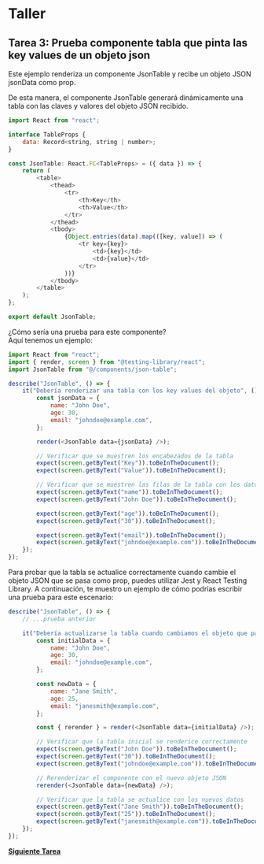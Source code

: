 # Taller

## **Tarea 3:** Prueba componente tabla que pinta las key values de un objeto json

Este ejemplo renderiza un componente JsonTable y recibe un objeto JSON jsonData como prop.

De esta manera, el componente JsonTable generará dinámicamente una tabla con las claves y valores del objeto JSON recibido.

```javascript
import React from "react";

interface TableProps {
	data: Record<string, string | number>;
}

const JsonTable: React.FC<TableProps> = ({ data }) => {
	return (
		<table>
			<thead>
				<tr>
					<th>Key</th>
					<th>Value</th>
				</tr>
			</thead>
			<tbody>
				{Object.entries(data).map(([key, value]) => (
					<tr key={key}>
						<td>{key}</td>
						<td>{value}</td>
					</tr>
				))}
			</tbody>
		</table>
	);
};

export default JsonTable;
```

¿Cómo sería una prueba para este componente?\
Aquí tenemos un ejemplo:

```javascript
import React from "react";
import { render, screen } from "@testing-library/react";
import JsonTable from "@/components/json-table";

describe("JsonTable", () => {
	it("Debería renderizar una tabla con los key values del objeto", () => {
		const jsonData = {
			name: "John Doe",
			age: 30,
			email: "johndoe@example.com",
		};

		render(<JsonTable data={jsonData} />);

		// Verificar que se muestren los encabezados de la tabla
		expect(screen.getByText("Key")).toBeInTheDocument();
		expect(screen.getByText("Value")).toBeInTheDocument();

		// Verificar que se muestren las filas de la tabla con los datos correspondientes
		expect(screen.getByText("name")).toBeInTheDocument();
		expect(screen.getByText("John Doe")).toBeInTheDocument();

		expect(screen.getByText("age")).toBeInTheDocument();
		expect(screen.getByText("30")).toBeInTheDocument();

		expect(screen.getByText("email")).toBeInTheDocument();
		expect(screen.getByText("johndoe@example.com")).toBeInTheDocument();
	});
});
```

Para probar que la tabla se actualice correctamente cuando cambie el objeto JSON que se pasa como prop, puedes utilizar Jest y React Testing Library. A continuación, te muestro un ejemplo de cómo podrías escribir una prueba para este escenario:

```javascript
describe("JsonTable", () => {
	// ...prueba anterior

	it("Debería actualizarse la tabla cuando cambiamos el objeto que pasamos como prop", () => {
		const initialData = {
			name: "John Doe",
			age: 30,
			email: "johndoe@example.com",
		};

		const newData = {
			name: "Jane Smith",
			age: 25,
			email: "janesmith@example.com",
		};

		const { rerender } = render(<JsonTable data={initialData} />);

		// Verificar que la tabla inicial se renderice correctamente
		expect(screen.getByText("John Doe")).toBeInTheDocument();
		expect(screen.getByText("30")).toBeInTheDocument();
		expect(screen.getByText("johndoe@example.com")).toBeInTheDocument();

		// Rerenderizar el componente con el nuevo objeto JSON
		rerender(<JsonTable data={newData} />);

		// Verificar que la tabla se actualice con los nuevos datos
		expect(screen.getByText("Jane Smith")).toBeInTheDocument();
		expect(screen.getByText("25")).toBeInTheDocument();
		expect(screen.getByText("janesmith@example.com")).toBeInTheDocument();
	});
});
```

**[Siguiente Tarea](../../task4/workshop/task4.md)**
